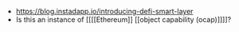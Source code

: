 - https://blog.instadapp.io/introducing-defi-smart-layer
- Is this an instance of [[[[Ethereum]] [[object capability (ocap)]]]]?
